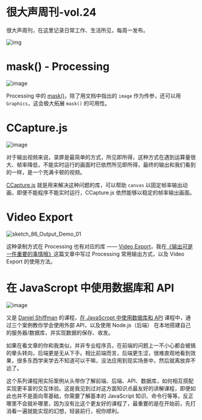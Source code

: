 # 很大声周刊-vol.24
很大声周刊，在这里记录日常工作、生活所见，每周一发布。

![img](https://user-images.githubusercontent.com/20842136/138538519-e03eafac-792f-4bb2-bcdb-fdc276e82be3.png)

# mask() - Processing
![image](https://user-images.githubusercontent.com/20842136/138540190-59afc9ae-3e2f-4fce-a2d6-8da83c584678.png)

Processing 中的 [mask()](https://processing.org/reference/mask_.html)，除了用文档中指出的 `image` 作为传参，还可以用 `Graphics`，这会极大拓展 `mask()` 的可用性。

# CCapture.js
![image](https://user-images.githubusercontent.com/20842136/138538733-cf40a936-d3ba-4427-978d-7ad1554aeaf5.png)

对于输出视频来说，录屏是最简单的方式，所见即所得，这种方式在遇到运算量很大、帧率降低，不能实时运行的画面时已依然所见即所得，最终的输出和我们看到的一样，是一个充满卡顿的视频。

[CCapture.js](https://github.com/spite/ccapture.js/) 就是用来解决这种问题的库，可以帮助 `canvas` 以固定帧率输出动画，即便不能程序不能实时运行，CCapture.js 依然能够以稳定的帧率输出画面。

# Video Export
![sketch_86_Output_Demo_01](https://user-images.githubusercontent.com/20842136/138539254-90b22e0e-0e56-46c9-9fd3-f8a77b004a06.gif)

这种录制方式在 Processing 也有对应的库 —— [Video Export](https://funprogramming.org/VideoExport-for-Processing/)，我在[《输出可是一件重要的事情哦》](https://mp.weixin.qq.com/s?__biz=MzAxOTM5MzY1Ng==&mid=2648609911&idx=1&sn=2914f0f4e80d9a8094f5ba6551a0a5ec&chksm=83ed8960b49a00763a7c0aa30b4755128a2eaa24429b48d92808606507a2c64a91086cc15147&token=427395943&lang=zh_CN#rd)这篇文章中写过 Processing 常用输出方式，以及 Video Export 的使用方法。

# 在 JavaScropt 中使用数据库和 API
![image](https://user-images.githubusercontent.com/20842136/138539336-5928b5ec-3d5f-4f39-89b0-198a315bf821.png)

又是 [Daniel Shiffman](https://shiffman.net/) 的课程，[在 JavaScropt 中使用数据库和 API](https://www.youtube.com/playlist?list=PLRqwX-V7Uu6YxDKpFzf_2D84p0cyk4T7X) 课程中，通过三个案例教你学会使用外部 API，以及使用 Node.js（后端） 在本地搭建自己的服务器/数据库，并实现数据的保存、收发。

如果在看文章的你和我类似，并非专业程序员，在前端的问题上一不小心都会被搞的晕头转向，后端更是无从下手。相比前端而言，后端更生涩，很难直观地看到效果，很多东西学来学去不知道可以干嘛，没法应用到现实场景中，然后就离放弃不远了。

这个系列课程用实际案例从头带你了解前端、后端、API、数据库，如何相互搭配实现更丰富的交互体验。这是我见到过对这方面知识点最友好的讲解课程，即便如此也并不是面向零基础，你需要了解基本的 JavaScript 知识、命令行等等，反正哪里不会就补哪里，因为没有比这个更友好的课程了，最重要的是在开始前，先打消看一遍就能实现的幻想，轻装前行，祝你顺利。
